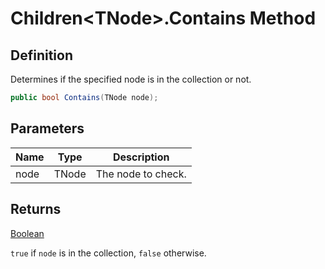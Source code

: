 # Children&lt;TNode&gt;.Contains Method
## Definition

Determines if the specified node is in the collection or not.

```c#
public bool Contains(TNode node);
```

## Parameters

| Name | Type | Description |
| ---- | ---- | ----------- |
| node | TNode | The node to check. |

## Returns

[Boolean](https://learn.microsoft.com/en-gb/dotnet/api/System.Boolean)

`true` if `node` is in the collection, `false` otherwise.
